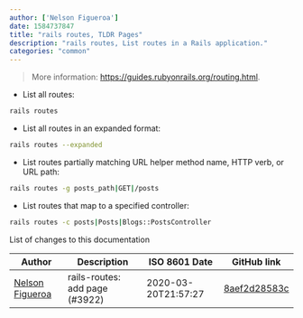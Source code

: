```yaml
---
author: ['Nelson Figueroa']
date: 1584737847
title: "rails routes, TLDR Pages"
description: "rails routes, List routes in a Rails application."
categories: "common"
---
```

> More information: <https://guides.rubyonrails.org/routing.html>.

- List all routes:

```bash
rails routes
```

- List all routes in an expanded format:

```bash
rails routes --expanded
```

- List routes partially matching URL helper method name, HTTP verb, or URL path:

```bash
rails routes -g posts_path|GET|/posts
```

- List routes that map to a specified controller:

```bash
rails routes -c posts|Posts|Blogs::PostsController
```
List of changes to this documentation


Author | Description | ISO 8601 Date | GitHub link
------|-----|-----|-----
[Nelson Figueroa](mailto:30811275+nelsonfigueroa@users.noreply.github.com) | rails-routes: add page (#3922) | 2020-03-20T21:57:27 | [8aef2d28583c](https://github.com/tldr-pages/tldr/commit/8aef2d28583c4fe64a7367c67d5184acd4039e30)

